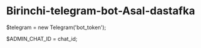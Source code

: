 # Birinchi-telegram-bot-Asal-dastafka

$telegram = new Telegram('bot_token');

$ADMIN_CHAT_ID = chat_id;
